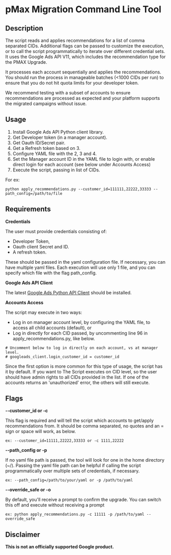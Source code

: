 # pMax Migration Command Line Tool

## Description

The script reads and applies recommendations for a list of comma separated CIDs.
Additional flags can be passed to customize the execution, or to call the script
programmatically to iterate over different credential sets. It uses the Google
Ads API V11, which includes the recommendation type for the PMAX Upgrade.

It processes each account sequentially and applies the recommendations. You
should run the process in manageable batches (<1000 CIDs per run) to ensure that
you do not hit quota limits for your developer token.

We recommend testing with a subset of accounts to ensure recommendations are
processed as expected and your platform supports the migrated campaigns without
issue.

## Usage

1.  Install Google Ads API Python client library.
2.  Get Developer token (in a manager account).
3.  Get Oauth ID/Secret pair.
4.  Get a Refresh token based on 3.
5.  Configure YAML file with the 2, 3 and 4.
6.  Set the Manager account ID in the YAML file to login with, or enable direct
    login for each account (see below under Accounts Access)
7.  Execute the script, passing in list of CIDs.

For ex:

```
python apply_recommendations.py --customer_id=111111,22222,33333 --path_config=/path/to/file
```

## Requirements

**Credentials**

The user must provide credentials consisting of:

*   Developer Token,
*   Oauth client Secret and ID.
*   A refresh token.

These should be passed in the yaml configuration file. If necessary, you can
have multiple yaml files. Each execution will use only 1 file, and you can
specify which file with the flag path_config.

**Google Ads API Client**

The latest
[Google Ads Python API Client](https://github.com/googleads/google-ads-python)
should be installed.

**Accounts Access**

The script may execute in two ways:

*   Log in on manager account level, by configuring the YAML file, to access all
    child accounts (default), or
*   Log in directly for each CID passed, by uncommenting line 96 in
    apply_recommendations.py, like below.

```
# Uncomment below to log in directly on each account, vs at manager level.
# googleads_client.login_customer_id = customer_id
```

Since the first option is more common for this type of usage, the script has it
by default. If you want to The Script executes on CID level, so the user should
have admin rights to all CIDs provided in the list. If one of the accounts
returns an 'unauthorized' error, the others will still execute.

## Flags

**--customer_id or -c**

This flag is required and will tell the script which accounts to get/apply
recommendations from. It should be comma separated, no quotes and an = sign or
space will work, as below.

`ex: --customer_id=11111,22222,33333 or -c 1111,22222`

**--path_config or -p**

If no yaml file path is passed, the tool will look for one in the home directory
(~/). Passing the yaml file path can be helpful if calling the script
programmatically over multiple sets of credentials, if necessary.

`ex: --path_config=/path/to/your/yaml or -p /path/to/yaml`

**--override_safe or -o**

By default, you'll receive a prompt to confirm the upgrade. You can switch this
off and execute without receiving a prompt

`ex: python apply_recommendations.py -c 11111 -p /path/to/yaml --override_safe`

## Disclaimer

**This is not an officially supported Google product.**
